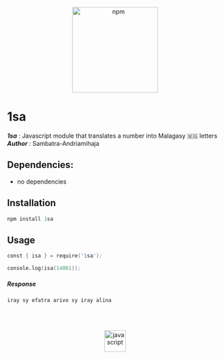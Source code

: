 <div align="center">
    <img src="https://cdn.jsdelivr.net/gh/devicons/devicon/icons/npm/npm-original-wordmark.svg" alt="npm" width="200px;"/>
</div>


# 1sa
<p>
    <b><i>1sa</i></b> : Javascript module that translates a number into Malagasy 🇲🇬 letters
    </br>
    <b><i>Author</i></b> : Sambatra-Andriamihaja
</p>


## Dependencies:
- no dependencies

## Installation

```s
npm install 1sa
```
## Usage

```s
const { isa } = require('1sa');

console.log(isa(14001));
```

##### Response
```s
iray sy efatra arivo sy iray alina 
```
</br></br>

<div align="center">
    <img src="https://cdn.jsdelivr.net/gh/devicons/devicon/icons/javascript/javascript-original.svg" alt="javascript" width="50px;" />
</div>
          
